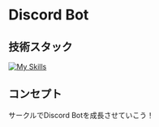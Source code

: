 # Discord Bot
## 技術スタック
[![My Skills](https://skillicons.dev/icons?i=nodejs,aws)](https://skillicons.dev)
## コンセプト
サークルでDiscord Botを成長させていこう！
